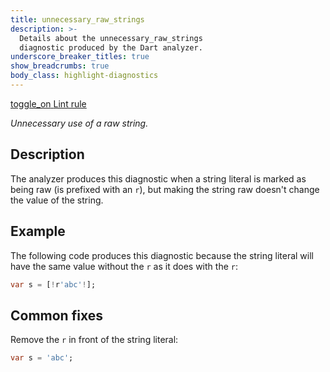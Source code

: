 ```yaml
---
title: unnecessary_raw_strings
description: >-
  Details about the unnecessary_raw_strings
  diagnostic produced by the Dart analyzer.
underscore_breaker_titles: true
show_breadcrumbs: true
body_class: highlight-diagnostics
---
```


<div class="tags">
  <a class="tag-label"
      href="/tools/linter-rules/unnecessary_raw_strings"
      title="Learn about the lint rule that enables this diagnostic."
      aria-label="Learn about the lint rule that enables this diagnostic."
      target="_blank">
    <span class="material-symbols" aria-hidden="true">toggle_on</span>
    <span>Lint rule</span>
  </a>
</div>

_Unnecessary use of a raw string._

## Description

The analyzer produces this diagnostic when a string literal is marked as
being raw (is prefixed with an `r`), but making the string raw doesn't
change the value of the string.

## Example

The following code produces this diagnostic because the string literal
will have the same value without the `r` as it does with the `r`:

```dart
var s = [!r'abc'!];
```

## Common fixes

Remove the `r` in front of the string literal:

```dart
var s = 'abc';
```
